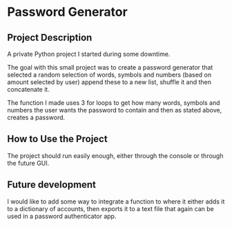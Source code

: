# **Password Generator**

## **Project Description**
  A private Python project I started during some downtime.
  
 The goal with this small project was to create a password generator that selected a random selection of words, symbols and numbers (based on amount selected by user)
 append these to a new list, shuffle it and then concatenate it.
 
 The function I made uses 3 for loops to get how many words, symbols and numbers the user wants the password to contain and then as stated above, creates a password.


## **How to Use the Project**
  The project should run easily enough, either through the console or through the future GUI.

## **Future development**
  I would like to add some way to integrate a function to where it either adds it to a dictionary of accounts, then exports it to a text file that again can be used
  in a password authenticator app.

